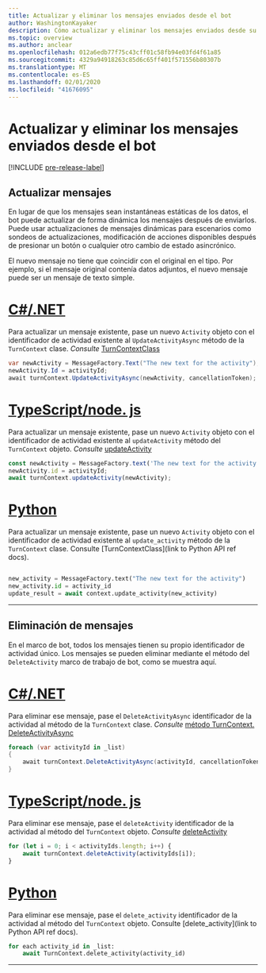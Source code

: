 ```yaml
---
title: Actualizar y eliminar los mensajes enviados desde el bot
author: WashingtonKayaker
description: Cómo actualizar y eliminar los mensajes enviados desde su bot de Microsoft Teams
ms.topic: overview
ms.author: anclear
ms.openlocfilehash: 012a6edb77f75c43cff01c58fb94e03fd4f61a85
ms.sourcegitcommit: 4329a94918263c85d6c65ff401f571556b80307b
ms.translationtype: MT
ms.contentlocale: es-ES
ms.lasthandoff: 02/01/2020
ms.locfileid: "41676095"
---
```

# <a name="update-and-delete-messages-sent-from-your-bot"></a>Actualizar y eliminar los mensajes enviados desde el bot

[!INCLUDE [pre-release-label](~/includes/v4-to-v3-pointer-bots.md)]

## <a name="updating-messages"></a>Actualizar mensajes

En lugar de que los mensajes sean instantáneas estáticas de los datos, el bot puede actualizar de forma dinámica los mensajes después de enviarlos. Puede usar actualizaciones de mensajes dinámicas para escenarios como sondeos de actualizaciones, modificación de acciones disponibles después de presionar un botón o cualquier otro cambio de estado asincrónico.

El nuevo mensaje no tiene que coincidir con el original en el tipo. Por ejemplo, si el mensaje original contenía datos adjuntos, el nuevo mensaje puede ser un mensaje de texto simple.

# <a name="cnettabdotnet"></a>[C#/.NET](#tab/dotnet)

Para actualizar un mensaje existente, pase un nuevo `Activity` objeto con el identificador de actividad existente al `UpdateActivityAsync` método de la `TurnContext` clase. *Consulte* [TurnContextClass](/dotnet/api/microsoft.bot.builder.turncontext?view=botbuilder-dotnet-stable)

```csharp
var newActivity = MessageFactory.Text("The new text for the activity");
newActivity.Id = activityId;
await turnContext.UpdateActivityAsync(newActivity, cancellationToken);
```

# <a name="typescriptnodejstabtypescript"></a>[TypeScript/node. js](#tab/typescript)

Para actualizar un mensaje existente, pase un nuevo `Activity` objeto con el identificador de actividad existente al `updateActivity` método del `TurnContext` objeto. *Consulte* [updateActivity](/javascript/api/botbuilder-core/turncontext?view=botbuilder-ts-latest#updateactivity-partial-activity--)

```typescript
const newActivity = MessageFactory.text('The new text for the activity');
newActivity.id = activityId;
await turnContext.updateActivity(newActivity);
```

# <a name="pythontabpython"></a>[Python](#tab/python)

Para actualizar un mensaje existente, pase un nuevo `Activity` objeto con el identificador de actividad existente al `update_activity` método de la `TurnContext` clase. Consulte [TurnContextClass](link to Python API ref docs).

```python

new_activity = MessageFactory.text("The new text for the activity")
new_activity.id = activity_id
update_result = await context.update_activity(new_activity)

```

---

## <a name="deleting-messages"></a>Eliminación de mensajes

En el marco de bot, todos los mensajes tienen su propio identificador de actividad único.
Los mensajes se pueden eliminar mediante el método del `DeleteActivity` marco de trabajo de bot, como se muestra aquí.

# <a name="cnettabdotnet"></a>[C#/.NET](#tab/dotnet)

Para eliminar ese mensaje, pase el `DeleteActivityAsync` identificador de la actividad al método de la `TurnContext` clase. *Consulte* [método TurnContext. DeleteActivityAsync](/dotnet/api/microsoft.bot.builder.turncontext.deleteactivityasync?view=botbuilder-dotnet-stable)

```csharp
foreach (var activityId in _list)
{
    await turnContext.DeleteActivityAsync(activityId, cancellationToken);
}
```

# <a name="typescriptnodejstabtypescript"></a>[TypeScript/node. js](#tab/typescript)

Para eliminar ese mensaje, pase el `deleteActivity` identificador de la actividad al método del `TurnContext` objeto. *Consulte* [deleteActivity](/javascript/api/botbuilder-core/turncontext?view=botbuilder-ts-latest#deleteactivity-string---partial-conversationreference--)

```typescript
for (let i = 0; i < activityIds.length; i++) {
    await turnContext.deleteActivity(activityIds[i]);
}
```

# <a name="pythontabpython"></a>[Python](#tab/python)

Para eliminar ese mensaje, pase el `delete_activity` identificador de la actividad al método del `TurnContext` objeto. Consulte [delete_activity](link to Python API ref docs).

```python
for each activity_id in _list:
    await TurnContext.delete_activity(activity_id)
```

---

